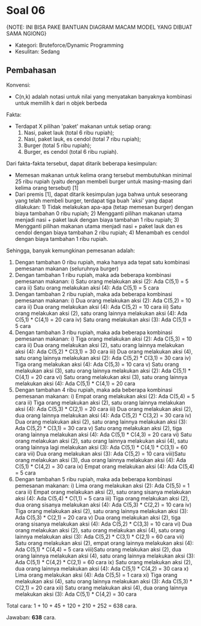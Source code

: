 # Soal 06

{NOTE: INI BISA PAKE BANTUAN DIAGRAM MACAM MODEL YANG DIBUAT SAMA NGIONG}

* Kategori: Bruteforce/Dynamic Programming
* Kesulitan: Sedang

## Pembahasan

Konvensi:

* C(n,k) adalah notasi untuk nilai yang menyatakan banyaknya kombinasi untuk
	memilih k dari n objek berbeda

Fakta:

* Terdapat X pilihan 'paket' makanan untuk setiap orang:
	1) Nasi, paket lauk (total 6 ribu rupiah);
	2) Nasi, paket lauk, es cendol (total 7 ribu rupiah);
	3) Burger (total 5 ribu rupiah);
	4) Burger, es cendol (total 6 ribu rupiah).

Dari fakta-fakta tersebut, dapat ditarik beberapa kesimpulan:
* Memesan makanan untuk kelima orang tersebut membutuhkan minimal 25 ribu rupiah (yaitu dengan
	membeli burger untuk masing-masing dari kelima orang tersebut)														[1]
* Dari premis [1], dapat ditarik kesimpulan juga bahwa untuk seseorang yang telah membeli burger,
	terdapat tiga buah 'aksi' yang dapat dilakukan:
		1) Tidak melakukan apa-apa (tetap memesan burger) dengan biaya tambahan 0 ribu rupiah;
		2) Mengganti pilihan makanan utama menjadi nasi + paket lauk dengan biaya tambahan 1 ribu rupiah;
		3) Mengganti pilihan makanan utama menjadi nasi + paket lauk dan es cendol dengan biaya tambahan 2 ribu rupiah;
		4) Menambah es cendol dengan biaya tambahan 1 ribu rupiah.

Sehingga, banyak kemungkinan pemesanan adalah:

1) Dengan tambahan 0 ribu rupiah, maka hanya ada tepat satu kombinasi pemesanan makanan (seluruhnya burger)
2) Dengan tambahan 1 ribu rupiah, maka ada beberapa kombinasi pemesanan makanan:
	i) 	 Satu orang melakukan aksi (2): Ada C(5,1) = 5 cara
	ii)	 Satu orang melakukan aksi (4): Ada C(5,1) = 5 cara
3) Dengan tambahan 2 ribu rupiah, maka ada beberapa kombinasi pemesanan makanan:
	i) 	 Dua orang melakukan aksi (2): Ada C(5,2) = 10 cara
	ii)  Dua orang melakukan aksi (4): Ada C(5,2) = 10 cara
	iii) Satu orang melakukan aksi (2), satu orang lainnya melakukan aksi (4): Ada C(5,1) * C(4,1) = 20 cara
	iv)  Satu orang melakukan aksi (3): Ada C(5,1) = 5 cara
4) Dengan tambahan 3 ribu rupiah, maka ada beberapa kombinasi pemesanan makanan:
	i)   Tiga orang melakukan aksi (2): Ada C(5,3) = 10 cara
	ii)  Dua orang melakukan aksi (2), satu orang lainnya melakukan aksi (4): Ada C(5,2) * C(3,1) = 30 cara
	iii) Dua orang melakukan aksi (4), satu orang lainnya melakukan aksi (2): Ada C(5,2) * C(3,1) = 30 cara
	iv)  Tiga orang melakukan aksi (4): Ada C(5,3) = 10 cara
	v)   Satu orang melakukan aksi (3), satu orang lainnya melakukan aksi (2): Ada C(5,1) * C(4,1) = 20 cara
	vi)  Satu orang melakukan aksi (3), satu orang lainnya melakukan aksi (4): Ada C(5,1) * C(4,1) = 20 cara
5) Dengan tambahan 4 ribu rupiah, maka ada beberapa kombinasi pemesanan makanan:
	i)   Empat orang melakukan aksi (2): Ada C(5,4) = 5 cara
	ii)  Tiga orang melakukan aksi (2), satu orang lainnya melakukan aksi (4): Ada C(5,3) * C(2,1) = 20 cara
	iii) Dua orang melakukan aksi (2), dua orang lainnya melakukan aksi (4): Ada C(5,2) * C(3,2) = 30 cara
	iv)  Dua orang melakukan aksi (2), satu orang lainnya melakukan aksi (3): Ada C(5,2) * C(3,1) = 30 cara
	v)   Satu orang melakukan aksi (2), tiga orang lainnya melakukan aksi (4): Ada C(5,1) * C(4,3) = 20 cara
	vi)	 Satu orang melakukan aksi (2), satu orang lainnya melakukan aksi (4), satu orang lainnya lagi melakukan aksi (3): Ada C(5,1) * C(4,1) * C(3,1) = 60 cara
	vii) Dua orang melakukan aksi (3): Ada C(5,2) = 10 cara
	viii)Satu orang melakukan aksi (3), dua orang lainnya melakukan aksi (4): Ada C(5,1) * C(4,2) = 30 cara
	ix)  Empat orang melakukan aksi (4): Ada C(5,4) = 5 cara
6) Dengan tambahan 5 ribu rupiah, maka ada beberapa kombinasi pemesanan makanan:
	i)   Lima orang melakukan aksi (2): Ada C(5,5) = 1 cara
	ii)  Empat orang melakukan aksi (2), satu orang sisanya melakukan aksi (4): Ada C(5,4) * C(1,1) = 5 cara
	iii) Tiga orang melakukan aksi (2), dua orang sisanya melakukan aksi (4): Ada C(5,3) * C(2,2) = 10 cara
	iv)  Tiga orang melakukan aksi (2), satu orang lainnya melakukan aksi (3): Ada C(5,3) * C(2,1) = 20 cara
	v)   Dua orang melakukan aksi (2), tiga orang sisanya melakukan aksi (4): Ada C(5,2) * C(3,3) = 10 cara
	vi)  Dua orang melakukan aksi (2), satu orang melakukan aksi (4), satu orang lainnya melakukan aksi (3): Ada C(5,2) * C(3,1) * C(2,1) = 60 cara
	vii) Satu orang melakukan aksi (2), empat orang lainnya melakukan aksi (4): Ada C(5,1) * C(4,4) = 5 cara
	viii)Satu orang melakukan aksi (2), dua orang lainnya melakukan aksi (4), satu orang lainnya melakukan aksi (3): Ada C(5,1) * C(4,2) * C(2,1) = 60 cara
	ix)  Satu orang melakukan aksi (2), dua orang lainnya melakukan aksi (4): Ada C(5,1) * C(4,2) = 30 cara
	x)   Lima orang melakukan aksi (4): Ada C(5,5) = 1 cara
	xi)  Tiga orang melakukan aksi (4), satu orang lainnya melakukan aksi (3): Ada C(5,3) * C(2,1) = 20 cara
	xii) Satu orang melakukan aksi (4), dua orang lainnya melakukan aksi (3): Ada C(5,1) * C(4,2) = 30 cara

Total cara: 1 + 10 + 45 + 120 + 210 + 252 = 638 cara.

Jawaban: **638** cara.
